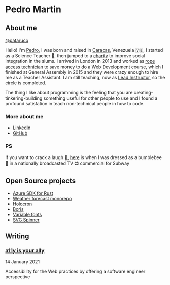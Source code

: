 # Pedro Martin

## About me

[@pataruco](twitter)

Hello! I'm [Pedro](https://red-badger.com/people/pedro-martin/), I was born and raised in [Caracas](https://en.wikipedia.org/wiki/Caracas), Venezuela 🇻🇪, I started as a Science Teacher 🧪, then jumped to a [charity](https://www.facebook.com/pazcontodoccs/) to improve social integration in the slums. I arrived in London in 2013 and worked as [rope access technician](https://www.theguardian.com/artanddesign/2015/jul/20/hanging-by-thread-rats-keep-skyscrapers-standing) to save money to do a Web Development course, which I finished at General Assembly in 2015 and they were crazy enough to hire me as a Teacher Assistant. I am still teaching, now as [Lead Instructor](https://generalassemb.ly/instructors/pedro-martin/7012), so the circle is completed.

The thing I like about programming is the feeling that you are creating-tinkering-building something useful for other people to use and I found a profound satisfation in teach non-technical people in how to code.

### More about me

- [LinkedIn](https://www.linkedin.com/in/pataruco/)
- [GitHub](https://github.com/pataruco)

### PS

If you want to crack a laugh 🤣, [here](https://www.youtube.com/watch?v=XKZ0tNg9A3U) is when I was dressed as a bumblebee 🐝 in a nationally broadcasted TV 📺 commercial for Subway

## Open Source projects

- [Azure SDK for Rust](https://github.com/Azure/azure-sdk-for-rust)
- [Weather forecast monorepo](https://github.com/pataruco/weather-forecast-monorepo)
- [Holocron](https://github.com/pataruco/holocron)
- [Boris](https://github.com/pataruco/boris)
- [Variable fonts](https://github.com/pataruco/variable-fonts)
- [SVG Spinner](https://github.com/pataruco/svg-spinner-lab)

## Writing

### [a11y is your ally](./a11y-is-your-ally/README.md)

14 January 2021

Accessibility for the Web practices by offering a software engineer perspective
